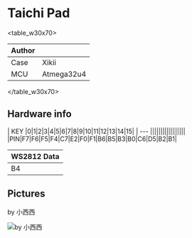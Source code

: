 # Taichi Pad

<table_w30x70>

|Author |  |
|:--- |:--- |
|Case |Xikii|
|MCU|Atmega32u4|

</table_w30x70>


## Hardware info

| KEY |0|1|2|3|4|5|6|7|8|9|10|11|12|13|14|15|
| --- |||||||||||||||||
|PIN|F7|F6|F5|F4|C7|E2|F0|F1|B6|B5|B3|B0|C6|D5|B2|B1|

| WS2812 Data |
| --- |
| B4 |

## Pictures
by 小西西

![by 小西西](assets/taichi-01.jpg)
